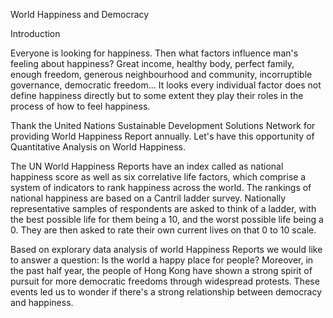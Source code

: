 World Happiness and Democracy

Introduction

Everyone is looking for happiness. Then what factors influence man's feeling about happiness? Great income, healthy body, perfect family, enough freedom, generous neighbourhood and community, incorruptible governance, democratic freedom... It looks every individual factor does not define happiness directly but to some extent they play their roles in the process of how to feel happiness.

Thank the United Nations Sustainable Development Solutions Network for providing World Happiness Report annually. Let's have this opportunity of Quantitative Analysis on World Happiness.

The UN World Happiness Reports have an index called as national happiness score  as well as six correlative life factors, which comprise a system of indicators to rank happiness across the world. The rankings of national happiness are based on a Cantril ladder survey. Nationally representative samples of respondents are asked to think of a ladder, with the best possible life for them being a 10, and the worst possible life being a 0. They are then asked to rate their own current lives on that 0 to 10 scale.

Based on explorary data analysis of world Happiness Reports we would like to answer a question: Is the world a happy place for people? Moreover, in the past half year, the people of Hong Kong have shown a strong spirit of pursuit for more democratic freedoms through widespread protests. These events led us to wonder if there's a strong relationship between democracy and happiness.
